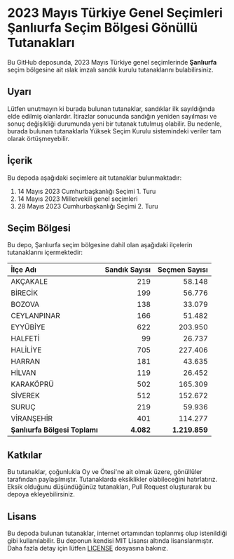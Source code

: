 # 2023 Mayıs Türkiye Genel Seçimleri Şanlıurfa Seçim Bölgesi Gönüllü Tutanakları

Bu GitHub deposunda, 2023 Mayıs Türkiye genel seçimlerinde **Şanlıurfa** seçim bölgesine ait ıslak imzalı sandık kurulu tutanaklarını bulabilirsiniz.

## Uyarı

Lütfen unutmayın ki burada bulunan tutanaklar, sandıklar ilk sayıldığında elde edilmiş olanlardır. İtirazlar sonucunda sandığın yeniden sayılması ve sonuç değişikliği durumunda yeni bir tutanak tutulmuş olabilir. Bu nedenle, burada bulunan tutanaklarla Yüksek Seçim Kurulu sistemindeki veriler tam olarak örtüşmeyebilir.

## İçerik

Bu depoda aşağıdaki seçimlere ait tutanaklar bulunmaktadır:

1. 14 Mayıs 2023 Cumhurbaşkanlığı Seçimi 1. Turu
2. 14 Mayıs 2023 Milletvekili genel seçimleri
3. 28 Mayıs 2023 Cumhurbaşkanlığı Seçimi 2. Turu

## Seçim Bölgesi

Bu depo, Şanlıurfa seçim bölgesine dahil olan aşağıdaki ilçelerin tutanaklarını içermektedir:

| İlçe Adı | Sandık Sayısı | Seçmen Sayısı |
| :------- | ------------: | ------------: |
 | AKÇAKALE  |          219  |       58.148  | 
 | BİRECİK  |          199  |       56.776  | 
 | BOZOVA  |          138  |       33.079  | 
 | CEYLANPINAR  |          166  |       51.482  | 
 | EYYÜBİYE  |          622  |      203.950  | 
 | HALFETİ  |           99  |       26.737  | 
 | HALİLİYE  |          705  |      227.406  | 
 | HARRAN  |          181  |       43.635  | 
 | HİLVAN  |          119  |       26.452  | 
 | KARAKÖPRÜ  |          502  |      165.309  | 
 | SİVEREK  |          512  |      152.672  | 
 | SURUÇ  |          219  |       59.936  | 
 | VİRANŞEHİR  |          401  |      114.277  |
| **Şanlıurfa Bölgesi Toplamı**  |  **4.082**  |  **1.219.859**  |

## Katkılar

Bu tutanaklar, çoğunlukla Oy ve Ötesi'ne ait olmak üzere, gönüllüler tarafından paylaşılmıştır. Tutanaklarda eksiklikler olabileceğini hatırlatırız. Eksik olduğunu düşündüğünüz tutanakları, Pull Request oluşturarak bu depoya ekleyebilirsiniz.

## Lisans

Bu depoda bulunan tutanaklar, internet ortamından toplanmış olup istenildiği gibi kullanılabilir.
Bu deponun kendisi MIT Lisansı altında lisanslanmıştır. Daha fazla detay için lütfen [LICENSE](LICENSE) dosyasına bakınız.
